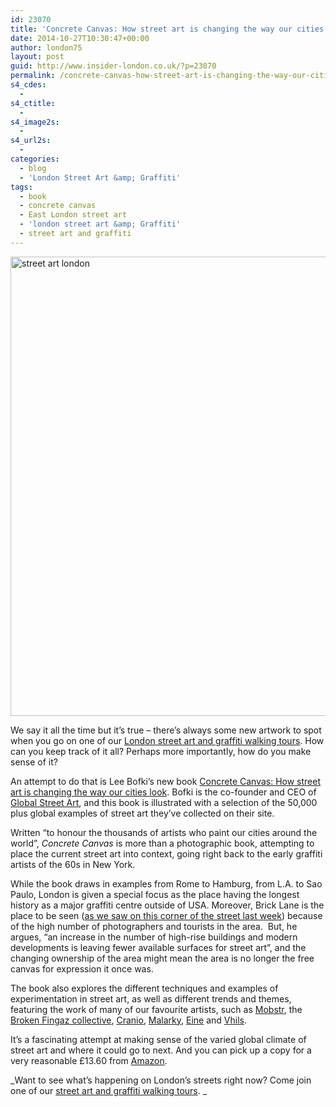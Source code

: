 ```yaml
---
id: 23070
title: 'Concrete Canvas: How street art is changing the way our cities look'
date: 2014-10-27T10:30:47+00:00
author: london75
layout: post
guid: http://www.insider-london.co.uk/?p=23070
permalink: /concrete-canvas-how-street-art-is-changing-the-way-our-cities-look/
s4_cdes:
  - 
s4_ctitle:
  - 
s4_image2s:
  - 
s4_url2s:
  - 
categories:
  - blog
  - 'London Street Art &amp; Graffiti'
tags:
  - book
  - concrete canvas
  - East London street art
  - 'london street art &amp; Graffiti'
  - street art and graffiti
---
```

[<img class="size-full wp-image-23076 aligncenter" src="http://www.insider-london.co.uk/wp-content/uploads/2014/10/Concrete-Canvas-book_mini.jpg" alt="street art london" width="569" height="735" />](http://www.insider-london.co.uk/wp-content/uploads/2014/10/Concrete-Canvas-book_mini.jpg)

We say it all the time but it&#8217;s true &#8211; there&#8217;s always some new artwork to spot when you go on one of our <a href="http://www.insider-london.co.uk/london-graffiti-artists-walking-tours/" target="_blank">London street art and graffiti walking tours</a>. How can you keep track of it all? Perhaps more importantly, how do you make sense of it?

An attempt to do that is Lee Bofki&#8217;s new book <a href="http://www.amazon.co.uk/Concrete-Canvas-Street-Changing-Cities/dp/1844037827/ref=sr_1_1?ie=UTF8&qid=1414350890&sr=8-1&keywords=concrete+canvas" target="_blank">Concrete Canvas: How street art is changing the way our cities look</a>. Bofki is the co-founder and CEO of <a href="http://globalstreetart.com/" target="_blank">Global Street Art</a>, and this book is illustrated with a selection of the 50,000 plus global examples of street art they&#8217;ve collected on their site.

Written &#8220;to honour the thousands of artists who paint our cities around the world&#8221;, _Concrete Canvas_ is more than a photographic book, attempting to place the current street art into context, going right back to the early graffiti artists of the 60s in New York.

While the book draws in examples from Rome to Hamburg, from L.A. to Sao Paulo, London is given a special focus as the place having the longest history as a major graffiti centre outside of USA. Moreover, Brick Lane is the place to be seen (<a href="http://www.insider-london.co.uk/2014/10/22/street-art-picture-of-the-week-buxton-street-e1/" target="_blank">as we saw on this corner of the street last week</a>) because of the high number of photographers and tourists in the area.  But, he argues, &#8220;an increase in the number of high-rise buildings and modern developments is leaving fewer available surfaces for street art&#8221;, and the changing ownership of the area might mean the area is no longer the free canvas for expression it once was.

The book also explores the different techniques and examples of experimentation in street art, as well as different trends and themes, featuring the work of many of our favourite artists, such as <a href="http://www.insider-london.co.uk/2014/07/30/oh-wow-look-its-some-street-art-by-mobstr/" target="_blank">Mobstr</a>, the <a href="http://www.insider-london.co.uk/2013/02/15/london-street-art-walking-tours-broken-fingaz-crew/" target="_blank">Broken Fingaz collective</a>, <a href="http://www.insider-london.co.uk/2014/06/25/cranio-street-art-rivington-street-shoreditch/" target="_blank">Cranio</a>, <a href="http://www.insider-london.co.uk/2014/09/17/street-art-picture-of-the-week-malarky-christina-street-shoreditch/" target="_blank">Malarky</a>, <a href="http://www.insider-london.co.uk/2014/08/20/street-art-picture-of-the-week-eines-extortionists-ebor-street-shoreditch/" target="_blank">Eine</a> and <a href="http://www.insider-london.co.uk/2014/06/06/the-many-forms-of-street-art/" target="_blank">Vhils</a>.

It&#8217;s a fascinating attempt at making sense of the varied global climate of street art and where it could go to next. And you can pick up a copy for a very reasonable £13.60 from <a href="http://www.amazon.co.uk/Concrete-Canvas-Street-Changing-Cities/dp/1844037827/ref=sr_1_1?ie=UTF8&qid=1414350890&sr=8-1&keywords=concrete+canvas" target="_blank">Amazon</a>.

_Want to see what&#8217;s happening on London&#8217;s streets right now? Come join one of our <a href="http://www.insider-london.co.uk/london-graffiti-artists-walking-tours/" target="_blank">street art and graffiti walking tours</a>. _

&nbsp;
